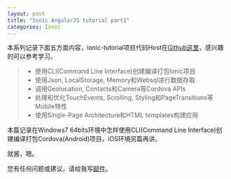 ```yaml
---
layout: post
title: "Ionic AngularJS tutorial part1"
categories: Ionic
---
```


本系列记录下面五方面内容，ionic-tutorial项目代码Host在[Github这里](https://github.com/yinwer81/ionic-tutorial)，感兴趣的可以参考学习。
>* 使用CLI(Command Line Interface)创建编译打包Ionic项目
>* 使用Json, LocalStorage, Memory和Websql进行数据存取
>* 调用Geolocation, Contacts和Camera等Cordova APIs
>* 处理和优化TouchEvents, Scrolling, Styling和PageTransitions等Mobile特性
>* 使用Single-Page Architecture和HTML templates构建应用

本篇记录在Windows7 64bits环境中怎样使用CLI(Command Line Interface)创建编译打包Cordova(Android)项目，iOS环境另篇再讲。

就酱，嗯。

您有任何问题或建议，请给我写[邮件](mailto:yinwer81@gmail.com)。
